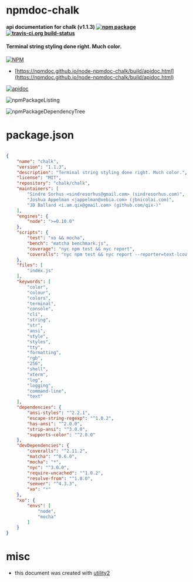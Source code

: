 # npmdoc-chalk

#### api documentation for  chalk (v1.1.3)  [![npm package](https://img.shields.io/npm/v/npmdoc-chalk.svg?style=flat-square)](https://www.npmjs.org/package/npmdoc-chalk) [![travis-ci.org build-status](https://api.travis-ci.org/npmdoc/node-npmdoc-chalk.svg)](https://travis-ci.org/npmdoc/node-npmdoc-chalk)

#### Terminal string styling done right. Much color.

[![NPM](https://nodei.co/npm/chalk.png?downloads=true&downloadRank=true&stars=true)](https://www.npmjs.com/package/chalk)

- [https://npmdoc.github.io/node-npmdoc-chalk/build/apidoc.html](https://npmdoc.github.io/node-npmdoc-chalk/build/apidoc.html)

[![apidoc](https://npmdoc.github.io/node-npmdoc-chalk/build/screenCapture.buildCi.browser.%252Ftmp%252Fbuild%252Fapidoc.html.png)](https://npmdoc.github.io/node-npmdoc-chalk/build/apidoc.html)

![npmPackageListing](https://npmdoc.github.io/node-npmdoc-chalk/build/screenCapture.npmPackageListing.svg)

![npmPackageDependencyTree](https://npmdoc.github.io/node-npmdoc-chalk/build/screenCapture.npmPackageDependencyTree.svg)



# package.json

```json

{
    "name": "chalk",
    "version": "1.1.3",
    "description": "Terminal string styling done right. Much color.",
    "license": "MIT",
    "repository": "chalk/chalk",
    "maintainers": [
        "Sindre Sorhus <sindresorhus@gmail.com> (sindresorhus.com)",
        "Joshua Appelman <jappelman@xebia.com> (jbnicolai.com)",
        "JD Ballard <i.am.qix@gmail.com> (github.com/qix-)"
    ],
    "engines": {
        "node": ">=0.10.0"
    },
    "scripts": {
        "test": "xo && mocha",
        "bench": "matcha benchmark.js",
        "coverage": "nyc npm test && nyc report",
        "coveralls": "nyc npm test && nyc report --reporter=text-lcov | coveralls"
    },
    "files": [
        "index.js"
    ],
    "keywords": [
        "color",
        "colour",
        "colors",
        "terminal",
        "console",
        "cli",
        "string",
        "str",
        "ansi",
        "style",
        "styles",
        "tty",
        "formatting",
        "rgb",
        "256",
        "shell",
        "xterm",
        "log",
        "logging",
        "command-line",
        "text"
    ],
    "dependencies": {
        "ansi-styles": "^2.2.1",
        "escape-string-regexp": "^1.0.2",
        "has-ansi": "^2.0.0",
        "strip-ansi": "^3.0.0",
        "supports-color": "^2.0.0"
    },
    "devDependencies": {
        "coveralls": "^2.11.2",
        "matcha": "^0.6.0",
        "mocha": "*",
        "nyc": "^3.0.0",
        "require-uncached": "^1.0.2",
        "resolve-from": "^1.0.0",
        "semver": "^4.3.3",
        "xo": "*"
    },
    "xo": {
        "envs": [
            "node",
            "mocha"
        ]
    }
}
```



# misc
- this document was created with [utility2](https://github.com/kaizhu256/node-utility2)
